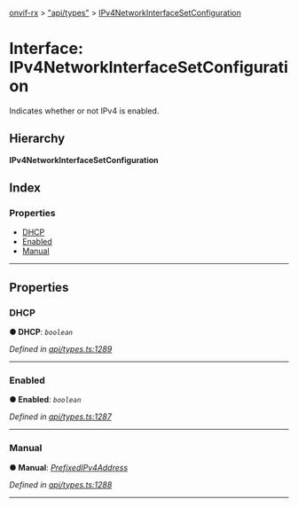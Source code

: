 [onvif-rx](../README.md) > ["api/types"](../modules/_api_types_.md) > [IPv4NetworkInterfaceSetConfiguration](../interfaces/_api_types_.ipv4networkinterfacesetconfiguration.md)

# Interface: IPv4NetworkInterfaceSetConfiguration

Indicates whether or not IPv4 is enabled.

## Hierarchy

**IPv4NetworkInterfaceSetConfiguration**

## Index

### Properties

* [DHCP](_api_types_.ipv4networkinterfacesetconfiguration.md#dhcp)
* [Enabled](_api_types_.ipv4networkinterfacesetconfiguration.md#enabled)
* [Manual](_api_types_.ipv4networkinterfacesetconfiguration.md#manual)

---

## Properties

<a id="dhcp"></a>

###  DHCP

**● DHCP**: *`boolean`*

*Defined in [api/types.ts:1289](https://github.com/patrickmichalina/onvif-rx/blob/1596479/src/api/types.ts#L1289)*

___
<a id="enabled"></a>

###  Enabled

**● Enabled**: *`boolean`*

*Defined in [api/types.ts:1287](https://github.com/patrickmichalina/onvif-rx/blob/1596479/src/api/types.ts#L1287)*

___
<a id="manual"></a>

###  Manual

**● Manual**: *[PrefixedIPv4Address](_api_types_.prefixedipv4address.md)*

*Defined in [api/types.ts:1288](https://github.com/patrickmichalina/onvif-rx/blob/1596479/src/api/types.ts#L1288)*

___

